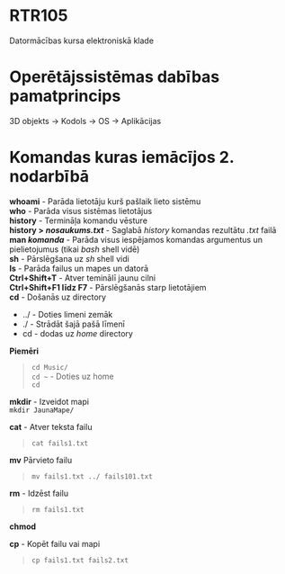 # RTR105
Datormācības kursa elektroniskā klade  
# Operētājssistēmas dabības pamatprincips  
3D objekts -> Kodols -> OS -> Aplikācijas  
# Komandas kuras iemācījos 2. nodarbībā  
**whoami** - Parāda lietotāju kurš pašlaik lieto sistēmu  
**who** - Parāda visus sistēmas lietotājus  
**history** - Termināļa komandu vēsture  
**history > _nosaukums.txt_** - Saglabā _history_ komandas rezultātu _.txt_ failā  
**man _komanda_** - Parāda visus iespējamos komandas argumentus un pielietojumus (tikai _bash_ shell vidē)  
**sh** - Pārslēgšana uz _sh_ shell vidi  
**ls** - Parāda failus un mapes un datorā  
**Ctrl+Shift+T** - Atver teminālī jaunu cilni  
**Ctrl+Shift+F1 līdz F7** - Pārslēgšanās starp lietotājiem  
**cd** - Došanās uz directory  
- ../ - Doties limeni zemāk  
- ./ - Strādāt šajā pašā līmenī  
- cd - dodas uz _home_ directory  

**Piemēri**  
> `cd Music/`  
> `cd ~` - Doties uz home  
> `cd`  

**mkdir** - Izveidot mapi  
`mkdir JaunaMape/`  

**cat** - Atver teksta failu  
> `cat fails1.txt`  

**mv** Pārvieto failu  
> `mv fails1.txt ../ fails101.txt`  

**rm** - Idzēst failu
> `rm fails1.txt`

**chmod**

**cp** - Kopēt failu vai mapi 
> `cp fails1.txt fails2.txt`
